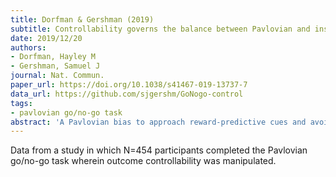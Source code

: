 ```yaml
---
title: Dorfman & Gershman (2019)
subtitle: Controllability governs the balance between Pavlovian and instrumental action selection
date: 2019/12/20
authors:
- Dorfman, Hayley M
- Gershman, Samuel J
journal: Nat. Commun.
paper_url: https://doi.org/10.1038/s41467-019-13737-7
data_url: https://github.com/sjgershm/GoNogo-control
tags:
- pavlovian go/no-go task
abstract: 'A Pavlovian bias to approach reward-predictive cues and avoid punishment-predictive cues can conflict with instrumentally-optimal actions. Here, we propose that the brain arbitrates between Pavlovian and instrumental control by inferring which is a better predictor of reward. The instrumental predictor is more flexible; it can learn values that depend on both stimuli and actions, whereas the Pavlovian predictor learns values that depend only on stimuli. The arbitration theory predicts that the Pavlovian predictor will be favored when rewards are relatively uncontrollable, because the additional flexibility of the instrumental predictor is not useful. Consistent with this hypothesis, we find that the Pavlovian approach bias is stronger under low control compared to high control contexts.'
---
```


Data from a study in which N=454 participants completed the Pavlovian go/no-go task wherein outcome controllability was manipulated.

